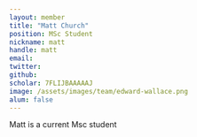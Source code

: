 ```yaml
---
layout: member
title: "Matt Church"
position: MSc Student
nickname: matt
handle: matt
email: 
twitter: 
github: 
scholar: 7FLIJBAAAAAJ
image: /assets/images/team/edward-wallace.png
alum: false
---
```

Matt is a current Msc student

 


